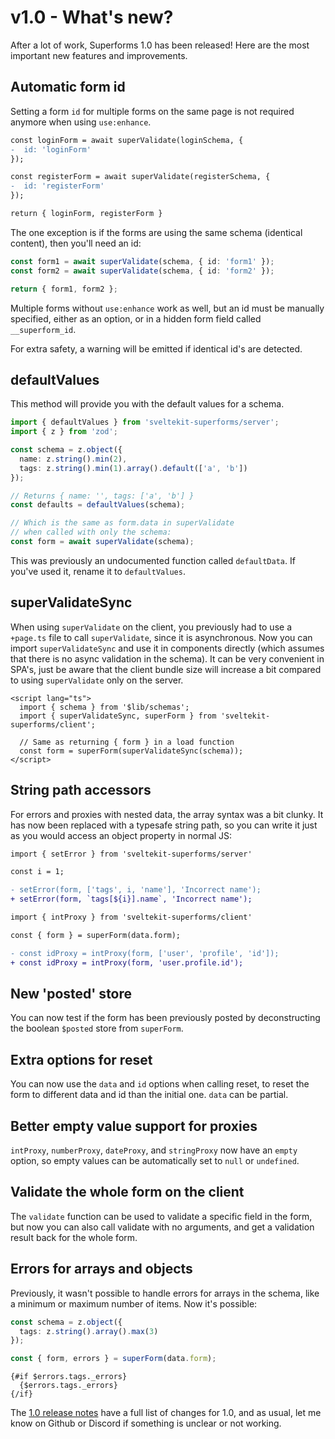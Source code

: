<script lang="ts">
  import Head from '$lib/Head.svelte'
</script>

# v1.0 - What's new?

<Head title="What's new in 1.0" />

After a lot of work, Superforms 1.0 has been released! Here are the most important new features and improvements.

## Automatic form id

Setting a form `id` for multiple forms on the same page is not required anymore when using `use:enhance`.

```diff
const loginForm = await superValidate(loginSchema, {
-  id: 'loginForm'
});

const registerForm = await superValidate(registerSchema, {
-  id: 'registerForm'
});

return { loginForm, registerForm }
```

The one exception is if the forms are using the same schema (identical content), then you'll need an id:

```ts
const form1 = await superValidate(schema, { id: 'form1' });
const form2 = await superValidate(schema, { id: 'form2' });

return { form1, form2 };
```

Multiple forms without `use:enhance` work as well, but an id must be manually specified, either as an option, or in a hidden form field called `__superform_id`.

For extra safety, a warning will be emitted if identical id's are detected.

## defaultValues

This method will provide you with the default values for a schema.

```ts
import { defaultValues } from 'sveltekit-superforms/server';
import { z } from 'zod';

const schema = z.object({
  name: z.string().min(2),
  tags: z.string().min(1).array().default(['a', 'b'])
});

// Returns { name: '', tags: ['a', 'b'] }
const defaults = defaultValues(schema);

// Which is the same as form.data in superValidate
// when called with only the schema:
const form = await superValidate(schema);
```

This was previously an undocumented function called `defaultData`. If you've used it, rename it to `defaultValues`.

## superValidateSync

When using `superValidate` on the client, you previously had to use a `+page.ts` file to call `superValidate`, since it is asynchronous. Now you can import `superValidateSync` and use it in components directly (which assumes that there is no async validation in the schema). It can be very convenient in SPA's, just be aware that the client bundle size will increase a bit compared to using `superValidate` only on the server.

```svelte
<script lang="ts">
  import { schema } from '$lib/schemas';
  import { superValidateSync, superForm } from 'sveltekit-superforms/client';

  // Same as returning { form } in a load function
  const form = superForm(superValidateSync(schema));
</script>
```

## String path accessors

For errors and proxies with nested data, the array syntax was a bit clunky. It has now been replaced with a typesafe string path, so you can write it just as you would access an object property in normal JS:

```diff
import { setError } from 'sveltekit-superforms/server'

const i = 1;

- setError(form, ['tags', i, 'name'], 'Incorrect name');
+ setError(form, `tags[${i}].name`, 'Incorrect name');
```

```diff
import { intProxy } from 'sveltekit-superforms/client'

const { form } = superForm(data.form);

- const idProxy = intProxy(form, ['user', 'profile', 'id']);
+ const idProxy = intProxy(form, 'user.profile.id');
```

## New 'posted' store

You can now test if the form has been previously posted by deconstructing the boolean `$posted` store from `superForm`.

## Extra options for reset

You can now use the `data` and `id` options when calling reset, to reset the form to different data and id than the initial one. `data` can be partial.

## Better empty value support for proxies

`intProxy`, `numberProxy`, `dateProxy`, and `stringProxy` now have an `empty` option, so empty values can be automatically set to `null` or `undefined`.

## Validate the whole form on the client

The `validate` function can be used to validate a specific field in the form, but now you can also call validate with no arguments, and get a validation result back for the whole form.

## Errors for arrays and objects

Previously, it wasn't possible to handle errors for arrays in the schema, like a minimum or maximum number of items. Now it's possible:

```ts
const schema = z.object({
  tags: z.string().array().max(3)
});

const { form, errors } = superForm(data.form);
```

```svelte
{#if $errors.tags._errors}
  {$errors.tags._errors}
{/if}
```

The [1.0 release notes](https://github.com/ciscoheat/sveltekit-superforms/releases/tag/v1.0.0) have a full list of changes for 1.0, and as usual, let me know on Github or Discord if something is unclear or not working.
